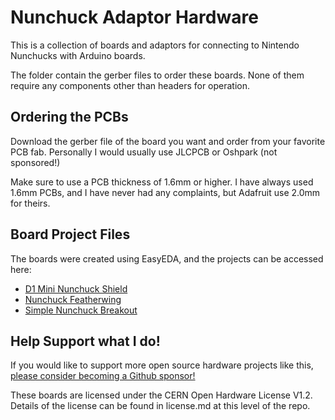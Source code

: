 # Nunchuck Adaptor Hardware

This is a collection of boards and adaptors for connecting to Nintendo Nunchucks with Arduino boards.

The folder contain the gerber files to order these boards. None of them require any components other than headers for operation.

## Ordering the PCBs

Download the gerber file of the board you want and order from your favorite PCB fab. Personally I would usually use JLCPCB or Oshpark (not sponsored!)

Make sure to use a PCB thickness of 1.6mm or higher. I have always used 1.6mm PCBs, and I have never had any complaints, but Adafruit use 2.0mm for theirs.

## Board Project Files

The boards were created using EasyEDA, and the projects can be accessed here:

- [D1 Mini Nunchuck Shield](https://oshwlab.com/ecenuig/d1-mini-breadboard-buddy_copy)
- [Nunchuck Featherwing](https://oshwlab.com/ecenuig/nunchuck-featherwing)
- [Simple Nunchuck Breakout](https://oshwlab.com/ecenuig/simple-nunchunk)


## Help Support what I do!

If you would like to support more open source hardware projects like this, [please consider becoming a Github sponsor!](https://github.com/sponsors/witnessmenow/)

These boards are licensed under the CERN Open Hardware License V1.2. Details of the license can be found in license.md at this level of the repo.